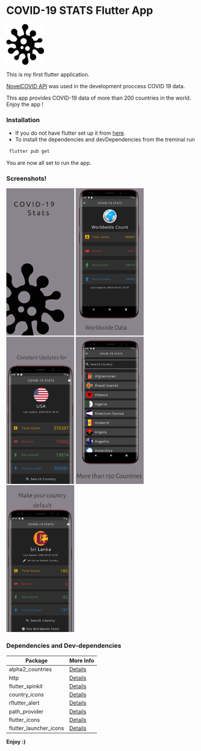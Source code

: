 # COVID-19 STATS Flutter App


<img src="/Screenshots/Appicon.png" width="100">


This is my first flutter application.

[NovelCOVID API](https://documenter.getpostman.com/view/8854915/SzS7R6uu?version=latest#84845016-70ae-4a1f-8e7a-d4b9a0289050) was used in the development proccess COVID 19 data.

This app provides COVID-19 data of more than 200 countries in the world. Enjoy the app !


### Installation
* If you do not have flutter set up it from [here](https://flutter.dev/docs/get-started/install).
* To install the dependencies and devDependencies from the treminal run
```sh
 flutter pub get
```
 You are now all set to run the app.

### Screenshots!

<img src="/Screenshots/Hotpot%200.png" width="180"> <img src="/Screenshots/Hotpot%201.png" width="180"> <img src="/Screenshots/Hotpot%202.png" width="180"> <img src="/Screenshots/Hotpot%203.png" width="180"> <img src="/Screenshots/Hotpot%204.png" width="180">


 




### Dependencies and Dev-dependencies


| Package | More Info |
| ------ | ------ |
| alpha2_countries | [Details](https://pub.dev/packages/) |
| http | [Details](https://pub.dev/packages/) |
| flutter_spinkit | [Details](https://pub.dev/packages/) |
| country_icons | [Details](https://pub.dev/packages/) |
|  rflutter_alert | [Details](https://pub.dev/packages/) |
| path_provider | [Details](https://pub.dev/packages/) |
| flutter_icons | [Details](https://pub.dev/packages/) |
| flutter_launcher_icons | [Details](https://pub.dev/packages/) |






**Enjoy :)**


